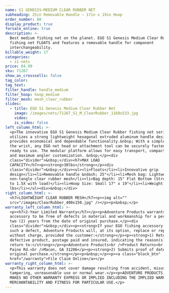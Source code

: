 ```yaml
---
name: S1 GENESIS—MEDIUM CLEAR RUBBER NET
subheading: 25in Removable Handle — 17in x 19in Hoop
order_number: 80
display_product: true
forsale_online: true
description: >-
  Best medium fishing net on the planet. EGO S1 Genesis Medium Clear Rubber
  fishing net FLOATS and features a removable handle for component
  interchangeability.
billable_weight: 17
categories:
  - s1-nets
price: 64.99
sku: 71267
show_as_crosssells: false
tag_color:
tag_text:
filter_handle: handle_medium
filter_hoop: hoop_medium
filter_mesh: mesh_clear_rubber
slides:
  - title: EGO S1 Genesis Medium Clear Rubber Net
    image: /images/nets/71267_S1_M_ClearRubber_1160x533.jpg
    video:
    is_video: false
left_column_html: >-
  <p>The innovative EGO S1 Genesis Medium Clear Rubber fishing net series
  utilizes a strong lightweight hexagonal extruded aluminum handle design that
  provides economical and dependable functionality.&nbsp; With a simple twist of
  the wrist, any EGO net head or attachment tool can be securely fastened and
  ready to use. The modular platform allows for easy transport, compact storage,
  and maximum angler customization. &nbsp;</p><div
  class="divider">&nbsp;</div><h7>MAX LOAD
  CAPACITY</h7><p><strong>30lbs</strong></p><div
  class="divider">&nbsp;</div><ul><li>Floats</li><li>Innovative grip
  design</li><li>Removable handle &ndash; 25"</li><li>Mesh bag: Lightweight
  non-tangle clear rubber mesh</li><li>Bag depth: 15" Flat Bottom (Stretches up
  to 1.5X with load)</li><li>Hoop Size: Small 17" x 19"</li><li>Weight: 1.65
  lbs</li></ul><div>&nbsp;</div>
right_column_html: >-
  <h7>LIGHTWEIGHT CLEAR RUBBER MESH</h7><p><img alt=""
  src="/images/ClearRubber_400x150.jpg" /></p><p>&nbsp;</p>
warranty_left_column_html: >-
  <p><h7>2-Year Limited Warranty</h7></p><p>Adventure Products warrants your EGO
  accessory to be free of defects in material and workmanship for a period of
  two (2) years from the date of original purchase.</p><div
  class="divider">&nbsp;</div><p><strong>If your EGO fishing accessory exhibits
  such a defect, Adventure Products will, at its option, replace or repair it
  without charge, provided the customer:</strong></p><p><strong>1) Returns the
  defective product, postage paid and insured, indicating the reason(s) for the
  return to:</strong></p><p>Adventure Products<br />Product Returns<br />889 Guy
  Paine Rd.<br />Macon, GA 31206</p><p><strong>2) Submits proof of date of
  original purchase.</strong></p><p>&nbsp;</p><p><a class="block_btn"
  href="/warranty">File Claim Online</a></p>
warranty_right_column_html: >-
  <p>This warranty does not cover damage resulting from accident, misuse, abuse,
  tampering, unreasonable use or normal wear.</p><p>ADVENTURE PRODUCTS, INC.
  MAKES NO OTHER WARRANTY EXPRESS OR IMPLIED INCLUDING THE IMPLIED WARRANTIES OF
  MERCHANTABILITY AND FITNESS FOR PARTICULAR USE.</p>
---
```

